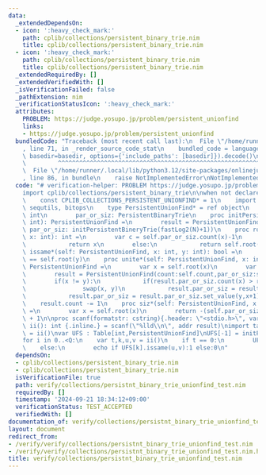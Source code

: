```yaml
---
data:
  _extendedDependsOn:
  - icon: ':heavy_check_mark:'
    path: cplib/collections/persistent_binary_trie.nim
    title: cplib/collections/persistent_binary_trie.nim
  - icon: ':heavy_check_mark:'
    path: cplib/collections/persistent_binary_trie.nim
    title: cplib/collections/persistent_binary_trie.nim
  _extendedRequiredBy: []
  _extendedVerifiedWith: []
  _isVerificationFailed: false
  _pathExtension: nim
  _verificationStatusIcon: ':heavy_check_mark:'
  attributes:
    PROBLEM: https://judge.yosupo.jp/problem/persistent_unionfind
    links:
    - https://judge.yosupo.jp/problem/persistent_unionfind
  bundledCode: "Traceback (most recent call last):\n  File \"/home/runner/.local/lib/python3.12/site-packages/onlinejudge_verify/documentation/build.py\"\
    , line 71, in _render_source_code_stat\n    bundled_code = language.bundle(stat.path,\
    \ basedir=basedir, options={'include_paths': [basedir]}).decode()\n          \
    \         ^^^^^^^^^^^^^^^^^^^^^^^^^^^^^^^^^^^^^^^^^^^^^^^^^^^^^^^^^^^^^^^^^^^^^^^^^^^^^^^^^\n\
    \  File \"/home/runner/.local/lib/python3.12/site-packages/onlinejudge_verify/languages/nim.py\"\
    , line 86, in bundle\n    raise NotImplementedError\nNotImplementedError\n"
  code: "# verification-helper: PROBLEM https://judge.yosupo.jp/problem/persistent_unionfind\n\
    import cplib/collections/persistent_binary_trie\n\nwhen not declared CPLIB_COLLECTIONS_PERSISTENT_UNIONFIND:\n\
    \    const CPLIB_COLLECTIONS_PERSISTENT_UNIONFIND* = 1\n    import algorithm,\
    \ sequtils, bitops\n    type PersistentUnionFind* = ref object\n        count*:\
    \ int\n        par_or_siz: PersistentBinaryTrie\n    proc initPersistentUnionFind*(N:\
    \ int): PersistentUnionFind =\n        result = PersistentUnionFind(count: N,\
    \ par_or_siz: initPersistentBineryTrie(fastLog2(N)+1))\n    proc root*(self: PersistentUnionFind,\
    \ x: int): int =\n        var c = self.par_or_siz.count(x)-1\n        if c < 0:\n\
    \            return x\n        else:\n            return self.root(c)\n    proc\
    \ issame*(self: PersistentUnionFind, x: int, y: int): bool =\n        return self.root(x)\
    \ == self.root(y)\n    proc unite*(self: PersistentUnionFind, x: int, y: int):\
    \ PersistentUnionFind =\n        var x = self.root(x)\n        var y = self.root(y)\n\
    \        result = PersistentUnionFind(count:self.count,par_or_siz:self.par_or_siz)\n\
    \        if(x != y):\n            if(result.par_or_siz.count(x) > result.par_or_siz.count(y)):\n\
    \                swap(x, y)\n            result.par_or_siz = result.par_or_siz.incl(x,result.par_or_siz.count(y)-1)\n\
    \            result.par_or_siz = result.par_or_siz.set_value(y,x+1)\n        \
    \    result.count -= 1\n    proc siz*(self: PersistentUnionFind, x: int): int\
    \ =\n        var x = self.root(x)\n        return -(self.par_or_siz.count(x))\
    \ + 1\n\nproc scanf(formatstr: cstring){.header: \"<stdio.h>\", varargs.}\nproc\
    \ ii(): int {.inline.} = scanf(\"%lld\\n\", addr result)\nimport tables\nvar N,Q\
    \ = ii()\nvar UFS : Table[int,PersistentUnionFind]\nUFS[-1] = initPersistentUnionFind(N)\n\
    for i in 0..<Q:\n    var t,k,u,v = ii()\n    if t == 0:\n        UFS[i] = UFS[k].unite(u,v)\n\
    \    else:\n        echo if UFS[k].issame(u,v):1 else:0\n"
  dependsOn:
  - cplib/collections/persistent_binary_trie.nim
  - cplib/collections/persistent_binary_trie.nim
  isVerificationFile: true
  path: verify/collections/persistnt_binary_trie_unionfind_test.nim
  requiredBy: []
  timestamp: '2024-09-21 18:34:12+09:00'
  verificationStatus: TEST_ACCEPTED
  verifiedWith: []
documentation_of: verify/collections/persistnt_binary_trie_unionfind_test.nim
layout: document
redirect_from:
- /verify/verify/collections/persistnt_binary_trie_unionfind_test.nim
- /verify/verify/collections/persistnt_binary_trie_unionfind_test.nim.html
title: verify/collections/persistnt_binary_trie_unionfind_test.nim
---
```

